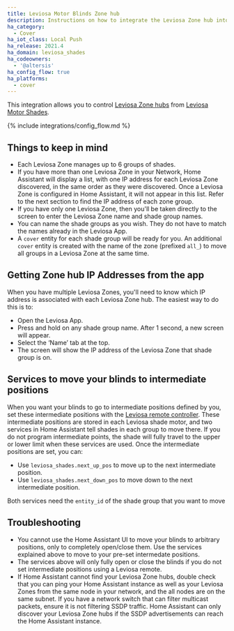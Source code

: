 ```yaml
---
title: Leviosa Motor Blinds Zone hub
description: Instructions on how to integrate the Leviosa Zone hub into Home Assistant.
ha_category:
  - Cover
ha_iot_class: Local Push
ha_release: 2021.4
ha_domain: leviosa_shades
ha_codeowners:
  - '@altersis'
ha_config_flow: true
ha_platforms:
  - cover
---
```


This integration allows you to control [Leviosa Zone hubs](https://leviosashades.com/products/leviosa-zone) from [Leviosa Motor Shades](https://leviosashades.com/).

{% include integrations/config_flow.md %}

## Things to keep in mind

- Each Leviosa Zone manages up to 6 groups of shades.
- If you have more than one Leviosa Zone in your Network, Home Assistant will display a list, with one IP address for each Leviosa Zone discovered, in the same order as they were discovered. Once a Leviosa Zone is configured in Home Assistant, it will not appear in this list. Refer to the next section to find the IP address of each zone group.
- If you have only one Leviosa Zone, then you'll be taken directly to the screen to enter the Leviosa Zone name and shade group names.
- You can name the shade groups as you wish. They do not have to match the names already in the Leviosa App.
- A `cover` entity for each shade group will be ready for you. An additional `cover` entity is created with the name of the zone (prefixed `all_`) to move all groups in a Leviosa Zone at the same time.

## Getting Zone hub IP Addresses from the app

When you have multiple Leviosa Zones, you'll need to know which IP address is associated with each Leviosa Zone hub. The easiest way to do this is to:

- Open the Leviosa App.
- Press and hold on any shade group name. After 1 second, a new screen will appear.
- Select the ‘Name’ tab at the top.
- The screen will show the IP address of the Leviosa Zone that shade group is on.

## Services to move your blinds to intermediate positions

When you want your blinds to go to intermediate positions defined by you, set these intermediate positions with the [Leviosa remote controller](https://cdn.shopify.com/s/files/1/1346/0347/files/Leviosa_Shades_Programming_instructions.pdf?). These intermediate positions are stored in each Leviosa shade motor, and two services in Home Assistant tell shades in each group to move there. If you do not program intermediate points, the shade will fully travel to the upper or lower limit when these services are used. Once the intermediate positions are set, you can:

- Use `leviosa_shades.next_up_pos` to move up to the next intermediate position.
- Use `leviosa_shades.next_down_pos` to move down to the next intermediate position.

Both services need the `entity_id` of the shade group that you want to move

## Troubleshooting

- You cannot use the Home Assistant UI to move your blinds to arbitrary positions, only to completely open/close them. Use the services explained above to move to your pre-set intermedate positions.
- The services above will only fully open or close the blinds if you do not set intermediate positions using a Leviosa remote.
- If Home Assistant cannot find your Leviosa Zone hubs, double check that you can ping your Home Assistant instance as well as your Leviosa Zones from the same node in your network, and the all nodes are on the same subnet. If you have a network switch that can filter multicast packets, ensure it is not filtering SSDP traffic. Home Assistant can only discover your Leviosa Zone hubs if the SSDP advertisements can reach the Home Assistant instance.
